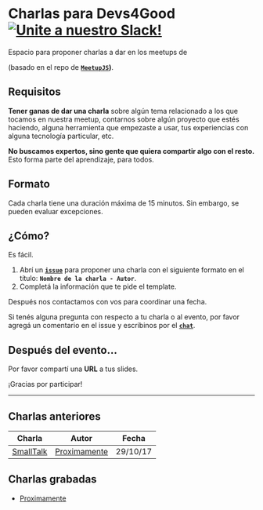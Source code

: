 # Charlas para Devs4Good [![Unite a nuestro Slack!](https://developers4good.herokuapp.com/badge.svg)](http://slack.developersforgood.com)

Espacio para proponer charlas a dar en los meetups de 

(basado en el repo de **[`MeetupJS`](https://github.com/meetupjs-ar/charlas/))**.


## Requisitos

**Tener ganas de dar una charla** sobre algún tema relacionado a los que tocamos en nuestra meetup, contarnos sobre algún proyecto que estés haciendo, alguna herramienta que empezaste a usar, tus experiencias con alguna tecnología particular, etc.

**No buscamos expertos, sino gente que quiera compartir algo con el resto.** Esto forma parte del aprendizaje, para todos.

## Formato

Cada charla tiene una duración máxima de 15 minutos. Sin embargo, se pueden evaluar excepciones.

## ¿Cómo?

Es fácil. 

1. Abrí un **[`issue`](https://github.com/Devs4Good/charlas/issues)** para proponer una charla con el siguiente formato en el título: 
**`Nombre de la charla - Autor`**.
2. Completá la información que te pide el template.

Después nos contactamos con vos para coordinar una fecha.

Si tenés alguna pregunta con respecto a tu charla o al evento, por favor agregá un comentario en el issue y escribinos por el **[`chat`](http://slack.developersforgood.com)**.

## Después del evento...

Por favor compartí una **URL** a tus slides. 

¡Gracias por participar!

---

## Charlas anteriores

| Charla                                                                              | Autor                                                     | Fecha    |
| ----------------------------------------------------------------------------------- | --------------------------------------------------------- | -------- |
| [SmallTalk](https://www.10pines.com/)                                     | [Proximamente](https://twitter.com/)        | 29/10/17 |

## Charlas grabadas

- [Proximamente](https://www.youtube.com)

